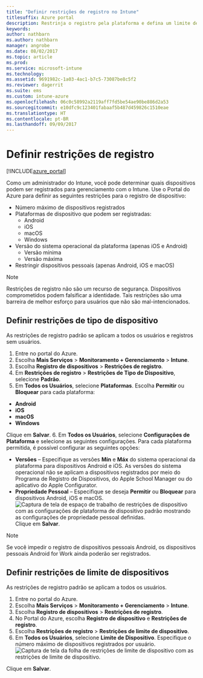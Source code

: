 ```yaml
---
title: "Definir restrições de registro no Intune"
titlesuffix: Azure portal
description: Restrinja o registro pela plataforma e defina um limite de registro de dispositivo no Intune. "
keywords: 
author: nathbarn
ms.author: nathbarn
manager: angrobe
ms.date: 08/02/2017
ms.topic: article
ms.prod: 
ms.service: microsoft-intune
ms.technology: 
ms.assetid: 9691982c-1a03-4ac1-b7c5-73087be8c5f2
ms.reviewer: dagerrit
ms.suite: ems
ms.custom: intune-azure
ms.openlocfilehash: 06c0c58992a2119aff7fd5be54ae90be886d2a53
ms.sourcegitcommit: e10dfc9c123401fabaaf5b487d459826c1510eae
ms.translationtype: HT
ms.contentlocale: pt-BR
ms.lasthandoff: 09/09/2017
---
```

# <a name="set-enrollment-restrictions"></a>Definir restrições de registro

[!INCLUDE[azure_portal](./includes/azure_portal.md)]

Como um administrador do Intune, você pode determinar quais dispositivos podem ser registrados para gerenciamento com o Intune. Use o Portal do Azure para definir as seguintes restrições para o registro de dispositivo:

- Número máximo de dispositivos registrados
- Plataformas de dispositivo que podem ser registradas:
  - Android
  - iOS
  - macOS
  - Windows
- Versão do sistema operacional da plataforma (apenas iOS e Android)
  - Versão mínima
  - Versão máxima
- Restringir dispositivos pessoais (apenas Android, iOS e macOS)

>[!NOTE]
>Restrições de registro não são um recurso de segurança. Dispositivos comprometidos podem falsificar a identidade. Tais restrições são uma barreira de melhor esforço para usuários que não são mal-intencionados.

## <a name="set-device-type-restrictions"></a>Definir restrições de tipo de dispositivo
As restrições de registro padrão se aplicam a todos os usuários e registros sem usuários.
1. Entre no portal do Azure.
2. Escolha **Mais Serviços** > **Monitoramento + Gerenciamento** > **Intune**.
3. Escolha **Registro de dispositivos** > **Restrições de registro**.
4. Em **Restrições de registro** > **Restrições de Tipo de Dispositivo**, selecione **Padrão**.
5. Em **Todos os Usuários**, selecione **Plataformas**. Escolha **Permitir** ou **Bloquear** para cada plataforma:
  - **Android**
  - **iOS**
  - **macOS**
  - **Windows**

  Clique em **Salvar**.
6. Em **Todos os Usuários**, selecione **Configurações de Plataforma** e selecione as seguintes configurações. Para cada plataforma permitida, é possível configurar as seguintes opções:
  - **Versões** – Especifique as versões **Mín** e **Máx** do sistema operacional da plataforma para dispositivos Android e iOS. As versões do sistema operacional não se aplicam a dispositivos registrados por meio do Programa de Registro de Dispositivos, do Apple School Manager ou do aplicativo do Apple Configurator.
  - **Propriedade Pessoal** – Especifique se deseja **Permitir** ou **Bloquear** para dispositivos Android, iOS e macOS.
  ![Captura de tela de espaço de trabalho de restrições de dispositivo com as configurações de plataforma de dispositivo padrão mostrando as configurações de propriedade pessoal definidas.](media/device-restrictions-platform-configurations.png)
  Clique em **Salvar**.

>[!NOTE]
>Se você impedir o registro de dispositivos pessoais Android, os dispositivos pessoais Android for Work ainda poderão ser registrados.

## <a name="set-device-limit-restrictions"></a>Definir restrições de limite de dispositivos
As restrições de registro padrão se aplicam a todos os usuários.
1. Entre no portal do Azure.
2. Escolha **Mais Serviços** > **Monitoramento + Gerenciamento** > **Intune**.
3. Escolha **Registro de dispositivos** > **Restrições de registro**.
4. No Portal do Azure, escolha **Registro de dispositivo** e **Restrições de registro**.
5. Escolha **Restrições de registro** > **Restrições de limite de dispositivo**.
6. Em **Todos os Usuários**, selecione **Limite de Dispositivo**. Especifique o número máximo de dispositivos registrados por usuário.  
![Captura de tela da folha de restrições de limite de dispositivo com as restrições de limite de dispositivo.](./media/device-restrictions-limit.png)

  Clique em **Salvar**.
